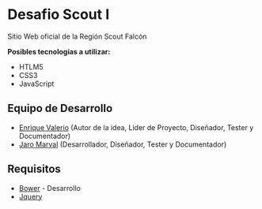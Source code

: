Desafio Scout I
===

Sitio Web oficial de la Región Scout Falcón

**Posibles tecnologias a utilizar:**
* HTLM5
* CSS3
* JavaScript

## Equipo de Desarrollo
* [Enrique Valerio](comisionado.falcon@gmail.com) (Autor de la idea, Líder de Proyecto, Diseñador, Tester y Documentador)
* [Jaro Marval](jampgold@gmail.com) (Desarrollador, Diseñador, Tester y Documentador)

## Requisitos
* [Bower](https://bower.io/) - Desarrollo
* [Jquery](https://jquery.com/)
